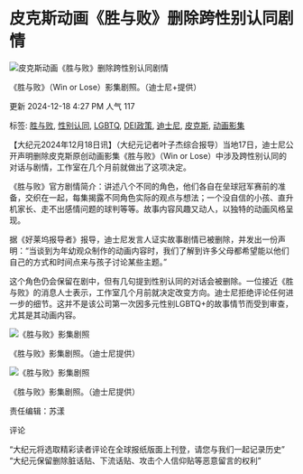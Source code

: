 # 皮克斯动画《胜与败》删除跨性别认同剧情

![皮克斯动画《胜与败》删除跨性别认同剧情](https://i.epochtimes.com/assets/uploads/2024/09/id14338125-20240925-mark-disney02-600x400.jpg)

《胜与败》（Win or Lose）影集剧照。（迪士尼+提供）

更新 2024-12-18 4:27 PM 人气 117

标签: [胜与败](https://www.epochtimes.com/gb/tag/%E8%83%9C%E4%B8%8E%E8%B4%A5.html), [性别认同](https://www.epochtimes.com/gb/tag/%E6%80%A7%E5%88%AB%E8%AE%A4%E5%90%8C.html), [LGBTQ](https://www.epochtimes.com/gb/tag/lgbtq.html), [DEI政策](https://www.epochtimes.com/gb/tag/dei%E6%94%BF%E7%AD%96.html), [迪士尼](https://www.epochtimes.com/gb/tag/%E8%BF%AA%E5%A3%AB%E5%B0%BC.html), [皮克斯](https://www.epochtimes.com/gb/tag/%E7%9A%AE%E5%85%8B%E6%96%AF.html), [动画影集](https://www.epochtimes.com/gb/tag/%E5%8A%A8%E7%94%BB%E5%BD%B1%E9%9B%86.html)

【大纪元2024年12月18日讯】（大纪元记者叶子杰综合报导）当地17日，迪士尼公开声明删除皮克斯原创动画影集《胜与败》（Win or Lose）中涉及跨性别认同的对话与剧情，工作室在几个月前就做出了这项决定。

《胜与败》官方剧情简介：讲述八个不同的角色，他们各自在垒球冠军赛前的准备，交织在一起，每集揭露不同角色实际的观点与想法；一个没自信的小孩、直升机家长、走不出感情问题的球判等等。故事内容风趣又动人，以独特的动画风格呈现。

据《好莱坞报导者》报导，迪士尼发言人证实故事剧情已被删除，并发出一份声明：“当谈到为年幼观众制作的动画内容时，我们了解到许多父母都希望能以他们自己的方式和时间点来与孩子讨论某些主题。”

这个角色仍会保留在剧中，但有几句提到性别认同的对话会被删除。一位接近《胜与败》的消息人士表示，工作室几个月前就决定改变方向。迪士尼拒绝评论任何进一步的细节。这并不是该公司第一次因多元性别LGBTQ+的故事情节而受到审查，尤其是其动画内容。

![《胜与败》影集剧照](https://i.epochtimes.com/assets/uploads/2024/11/id14376379-20241122-mark-disney08-450x242.jpg)

《胜与败》影集剧照。（迪士尼提供）

![《胜与败》影集剧照](https://i.epochtimes.com/assets/uploads/2024/11/id14376378-20241122-mark-disney07-450x217.jpg)

《胜与败》影集剧照。（迪士尼提供）

责任编辑：苏漾

评论

“大纪元将选取精彩读者评论在全球报纸版面上刊登，请您与我们一起记录历史” “大纪元保留删除脏话贴、下流话贴、攻击个人信仰贴等恶意留言的权利”